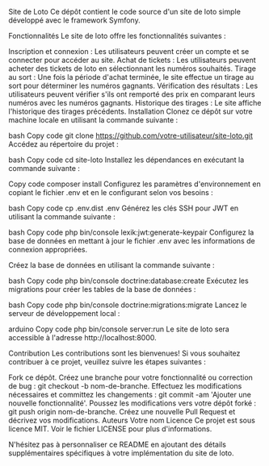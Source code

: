 Site de Loto
Ce dépôt contient le code source d'un site de loto simple développé avec le framework Symfony.

Fonctionnalités
Le site de loto offre les fonctionnalités suivantes :

Inscription et connexion : Les utilisateurs peuvent créer un compte et se connecter pour accéder au site.
Achat de tickets : Les utilisateurs peuvent acheter des tickets de loto en sélectionnant les numéros souhaités.
Tirage au sort : Une fois la période d'achat terminée, le site effectue un tirage au sort pour déterminer les numéros gagnants.
Vérification des résultats : Les utilisateurs peuvent vérifier s'ils ont remporté des prix en comparant leurs numéros avec les numéros gagnants.
Historique des tirages : Le site affiche l'historique des tirages précédents.
Installation
Clonez ce dépôt sur votre machine locale en utilisant la commande suivante :

bash
Copy code
git clone https://github.com/votre-utilisateur/site-loto.git
Accédez au répertoire du projet :

bash
Copy code
cd site-loto
Installez les dépendances en exécutant la commande suivante :

Copy code
composer install
Configurez les paramètres d'environnement en copiant le fichier .env et en le configurant selon vos besoins :

bash
Copy code
cp .env.dist .env
Générez les clés SSH pour JWT en utilisant la commande suivante :

bash
Copy code
php bin/console lexik:jwt:generate-keypair
Configurez la base de données en mettant à jour le fichier .env avec les informations de connexion appropriées.

Créez la base de données en utilisant la commande suivante :

bash
Copy code
php bin/console doctrine:database:create
Exécutez les migrations pour créer les tables de la base de données :

bash
Copy code
php bin/console doctrine:migrations:migrate
Lancez le serveur de développement local :

arduino
Copy code
php bin/console server:run
Le site de loto sera accessible à l'adresse http://localhost:8000.

Contribution
Les contributions sont les bienvenues! Si vous souhaitez contribuer à ce projet, veuillez suivre les étapes suivantes :

Fork ce dépôt.
Créez une branche pour votre fonctionnalité ou correction de bug : git checkout -b nom-de-branche.
Effectuez les modifications nécessaires et committez les changements : git commit -am 'Ajouter une nouvelle fonctionnalité'.
Poussez les modifications vers votre dépôt forké : git push origin nom-de-branche.
Créez une nouvelle Pull Request et décrivez vos modifications.
Auteurs
Votre nom
Licence
Ce projet est sous licence MIT. Voir le fichier LICENSE pour plus d'informations.

N'hésitez pas à personnaliser ce README en ajoutant des détails supplémentaires spécifiques à votre implémentation du site de loto.
